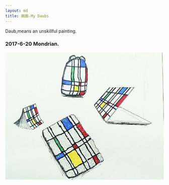 ```yaml
---
layout: md
title: 画画-My Daubs
---
```


Daub,means an unskillful painting.

### 2017-6-20 Mondrian.

![Mondrian](/img/Designs/Mondrian.jpg)